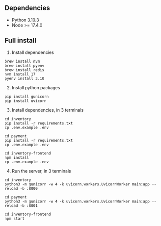 ## Dependencies

* Python 3.10.3
* Node >= 17.4.0


## Full install

1. Install dependencies

```
brew install nvm
brew install pyenv
brew install redis
nvm install 17
pyenv install 3.10
```

2. Install python packages

```
pip install gunicorn
pip install uvicorn
```

3. Install dependencies, in 3 terminals

```
cd inventory
pip install -r requirements.txt
cp .env.example .env
```

```
cd payment
pip install -r requirements.txt
cp .env.example .env
```

```
cd inventory-frontend
npm install
cp .env.example .env
```

4. Run the server, in 3 terminals

```
cd inventory
python3 -m gunicorn -w 4 -k uvicorn.workers.UvicornWorker main:app --reload -b :8000
```

```
cd payment
python3 -m gunicorn -w 4 -k uvicorn.workers.UvicornWorker main:app --reload -b :8001
```

```
cd inventory-frontend
npm start
```


